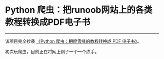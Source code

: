 ﻿# Python 爬虫：把runoob网站上的各类教程转换成PDF电子书
---

该项目完全抄袭 [《Python 爬虫：把廖雪峰的教程转换成 PDF 电子书》](https://foofish.net/python-crawler-html2pdf.html)。

初次玩爬虫，目前正在将网上例子一个一个练手。